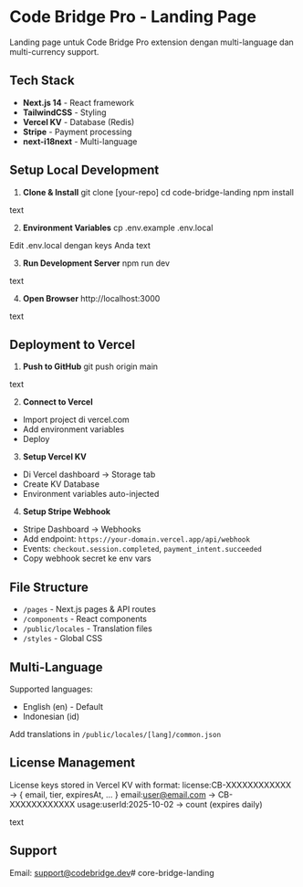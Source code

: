 # Code Bridge Pro - Landing Page

Landing page untuk Code Bridge Pro extension dengan multi-language dan multi-currency support.

## Tech Stack

- **Next.js 14** - React framework
- **TailwindCSS** - Styling
- **Vercel KV** - Database (Redis)
- **Stripe** - Payment processing
- **next-i18next** - Multi-language

## Setup Local Development

1. **Clone & Install**
git clone [your-repo]
cd code-bridge-landing
npm install

text

2. **Environment Variables**
cp .env.example .env.local

Edit .env.local dengan keys Anda
text

3. **Run Development Server**
npm run dev

text

4. **Open Browser**
http://localhost:3000

text

## Deployment to Vercel

1. **Push to GitHub**
git push origin main

text

2. **Connect to Vercel**
- Import project di vercel.com
- Add environment variables
- Deploy

3. **Setup Vercel KV**
- Di Vercel dashboard → Storage tab
- Create KV Database
- Environment variables auto-injected

4. **Setup Stripe Webhook**
- Stripe Dashboard → Webhooks
- Add endpoint: `https://your-domain.vercel.app/api/webhook`
- Events: `checkout.session.completed`, `payment_intent.succeeded`
- Copy webhook secret ke env vars

## File Structure

- `/pages` - Next.js pages & API routes
- `/components` - React components
- `/public/locales` - Translation files
- `/styles` - Global CSS

## Multi-Language

Supported languages:
- English (en) - Default
- Indonesian (id)

Add translations in `/public/locales/[lang]/common.json`

## License Management

License keys stored in Vercel KV with format:
license:CB-XXXXXXXXXXXX → { email, tier, expiresAt, ... }
email:user@email.com → CB-XXXXXXXXXXXX
usage:userId:2025-10-02 → count (expires daily)

text

## Support

Email: support@codebridge.dev#   c o r e - b r i d g e - l a n d i n g  
 